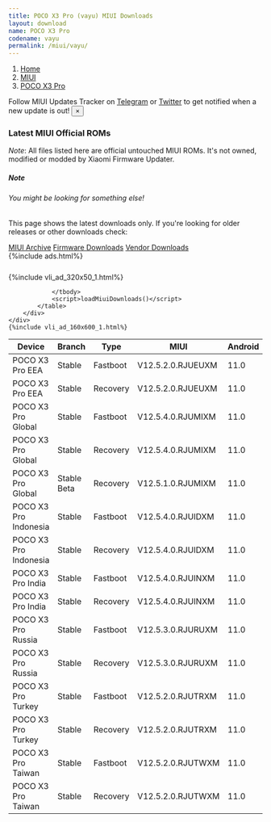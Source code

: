 ```yaml
---
title: POCO X3 Pro (vayu) MIUI Downloads
layout: download
name: POCO X3 Pro
codename: vayu
permalink: /miui/vayu/
---
```

<nav aria-label="breadcrumb">
    <ol class="breadcrumb">
        <li class="breadcrumb-item"><a href="/">Home</a></li>
        <li class="breadcrumb-item"><a href="/miui/">MIUI</a></li>
        <li class="breadcrumb-item active" aria-current="page"><a href="/miui/vayu/">POCO X3 Pro</a></li>
    </ol>
</nav>
<div class="alert alert-primary alert-dismissible fade show" role="alert">
    Follow MIUI Updates Tracker on <a href="https://t.me/MIUIUpdatesTracker" class="alert-link">Telegram</a>
     or <a href="https://twitter.com/MiFwUpdater" class="alert-link">Twitter</a> to get notified when a new update is out!
    <button type="button" class="close" data-dismiss="alert" aria-label="Close">
        <span aria-hidden="true">&times;</span>
    </button>
</div>

### Latest MIUI Official ROMs
*Note*: All files listed here are official untouched MIUI ROMs. It's not owned, modified or modded by Xiaomi Firmware Updater.
<div class="card">
  <div class="card-body">
    <h5 class="card-title">Note</h5>
    <h6 class="card-subtitle mb-2 text-muted">You might be looking for something else!</h6>
    <p class="card-text">This page shows the latest downloads only.
     If you're looking for older releases or other downloads check:</p>
    <a href="/archive/miui/vayu/" class="card-link">MIUI Archive</a>
    <a href="/firmware/vayu/" class="card-link">Firmware Downloads</a>
    <a href="/vendor/vayu/" class="card-link">Vendor Downloads</a>
  </div>
</div>
{%include ads.html%}
<div class="row justify-content-center">
    <div class="col-10">
        <div class="table-responsive-md" style="margin-top: 25px;">
            {%include vli_ad_320x50_1.html%}
            <table id="miui" class="display dt-responsive nowrap compact table table-striped table-hover table-sm">
                <thead class="thead-dark">
                    <tr>
                        <th data-ref="device">Device</th>
                        <th data-ref="branch">Branch</th>
                        <th data-ref="type">Type</th>
                        <th data-ref="miui">MIUI</th>
                        <th data-ref="android">Android</th>
                        <th data-ref="size">Size</th>
                        <th data-ref="size">Date</th>
                        <th data-ref="link">Link</th>
                    </tr>
                </thead>
                <tbody>
                <tr><td>POCO X3 Pro EEA</td><td>Stable</td><td>Fastboot</td><td>V12.5.2.0.RJUEUXM</td><td>11.0</td><td>5.4 GB</td><td>2021-08-12</td><td><a href="/miui/vayu/stable/V12.5.2.0.RJUEUXM/">Download</a></td></tr>
<tr><td>POCO X3 Pro EEA</td><td>Stable</td><td>Recovery</td><td>V12.5.2.0.RJUEUXM</td><td>11.0</td><td>3.0 GB</td><td>2021-08-17</td><td><a href="/miui/vayu/stable/V12.5.2.0.RJUEUXM/">Download</a></td></tr>
<tr><td>POCO X3 Pro Global</td><td>Stable</td><td>Fastboot</td><td>V12.5.4.0.RJUMIXM</td><td>11.0</td><td>5.3 GB</td><td>2021-08-18</td><td><a href="/miui/vayu/stable/V12.5.4.0.RJUMIXM/">Download</a></td></tr>
<tr><td>POCO X3 Pro Global</td><td>Stable</td><td>Recovery</td><td>V12.5.4.0.RJUMIXM</td><td>11.0</td><td>3.0 GB</td><td>2021-08-24</td><td><a href="/miui/vayu/stable/V12.5.4.0.RJUMIXM/">Download</a></td></tr>
<tr><td>POCO X3 Pro Global</td><td>Stable Beta</td><td>Recovery</td><td>V12.5.1.0.RJUMIXM</td><td>11.0</td><td>2.9 GB</td><td>2021-06-07</td><td><a href="/miui/vayu/stable beta/V12.5.1.0.RJUMIXM/">Download</a></td></tr>
<tr><td>POCO X3 Pro Indonesia</td><td>Stable</td><td>Fastboot</td><td>V12.5.4.0.RJUIDXM</td><td>11.0</td><td>4.6 GB</td><td>2021-09-21</td><td><a href="/miui/vayu/stable/V12.5.4.0.RJUIDXM/">Download</a></td></tr>
<tr><td>POCO X3 Pro Indonesia</td><td>Stable</td><td>Recovery</td><td>V12.5.4.0.RJUIDXM</td><td>11.0</td><td>3.0 GB</td><td>2021-09-26</td><td><a href="/miui/vayu/stable/V12.5.4.0.RJUIDXM/">Download</a></td></tr>
<tr><td>POCO X3 Pro India</td><td>Stable</td><td>Fastboot</td><td>V12.5.4.0.RJUINXM</td><td>11.0</td><td>3.4 GB</td><td>2021-08-27</td><td><a href="/miui/vayu/stable/V12.5.4.0.RJUINXM/">Download</a></td></tr>
<tr><td>POCO X3 Pro India</td><td>Stable</td><td>Recovery</td><td>V12.5.4.0.RJUINXM</td><td>11.0</td><td>2.9 GB</td><td>2021-09-02</td><td><a href="/miui/vayu/stable/V12.5.4.0.RJUINXM/">Download</a></td></tr>
<tr><td>POCO X3 Pro Russia</td><td>Stable</td><td>Fastboot</td><td>V12.5.3.0.RJURUXM</td><td>11.0</td><td>4.8 GB</td><td>2021-08-13</td><td><a href="/miui/vayu/stable/V12.5.3.0.RJURUXM/">Download</a></td></tr>
<tr><td>POCO X3 Pro Russia</td><td>Stable</td><td>Recovery</td><td>V12.5.3.0.RJURUXM</td><td>11.0</td><td>3.0 GB</td><td>2021-08-20</td><td><a href="/miui/vayu/stable/V12.5.3.0.RJURUXM/">Download</a></td></tr>
<tr><td>POCO X3 Pro Turkey</td><td>Stable</td><td>Fastboot</td><td>V12.5.2.0.RJUTRXM</td><td>11.0</td><td>4.4 GB</td><td>2021-08-12</td><td><a href="/miui/vayu/stable/V12.5.2.0.RJUTRXM/">Download</a></td></tr>
<tr><td>POCO X3 Pro Turkey</td><td>Stable</td><td>Recovery</td><td>V12.5.2.0.RJUTRXM</td><td>11.0</td><td>3.0 GB</td><td>2021-08-24</td><td><a href="/miui/vayu/stable/V12.5.2.0.RJUTRXM/">Download</a></td></tr>
<tr><td>POCO X3 Pro Taiwan</td><td>Stable</td><td>Fastboot</td><td>V12.5.2.0.RJUTWXM</td><td>11.0</td><td>3.9 GB</td><td>2021-08-19</td><td><a href="/miui/vayu/stable/V12.5.2.0.RJUTWXM/">Download</a></td></tr>
<tr><td>POCO X3 Pro Taiwan</td><td>Stable</td><td>Recovery</td><td>V12.5.2.0.RJUTWXM</td><td>11.0</td><td>2.9 GB</td><td>2021-08-30</td><td><a href="/miui/vayu/stable/V12.5.2.0.RJUTWXM/">Download</a></td></tr>

                </tbody>
                <script>loadMiuiDownloads()</script>
            </table>
        </div>
    </div>
    {%include vli_ad_160x600_1.html%}
</div>
